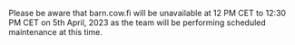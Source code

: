 Please be aware that barn.cow.fi will be unavailable at 12 PM CET to 12:30 PM CET on 5th April, 2023 as the team will be performing scheduled maintenance at this time.